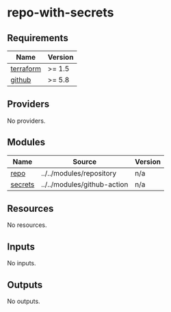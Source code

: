 # repo-with-secrets

<!-- BEGINNING OF PRE-COMMIT-TERRAFORM DOCS HOOK -->
## Requirements

| Name | Version |
|------|---------|
| <a name="requirement_terraform"></a> [terraform](#requirement\_terraform) | >= 1.5 |
| <a name="requirement_github"></a> [github](#requirement\_github) | >= 5.8 |

## Providers

No providers.

## Modules

| Name | Source | Version |
|------|--------|---------|
| <a name="module_repo"></a> [repo](#module\_repo) | ../../modules/repository | n/a |
| <a name="module_secrets"></a> [secrets](#module\_secrets) | ../../modules/github-action | n/a |

## Resources

No resources.

## Inputs

No inputs.

## Outputs

No outputs.
<!-- END OF PRE-COMMIT-TERRAFORM DOCS HOOK -->
